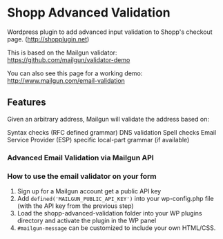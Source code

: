 # Shopp Advanced Validation
Wordpress plugin to add advanced input validation to Shopp's checkout page. (http://shopplugin.net)

This is based on the Mailgun validator:
https://github.com/mailgun/validator-demo

You can also see this page for a working demo:
http://www.mailgun.com/email-validation

## Features
Given an arbitrary address, Mailgun will validate the address based on:

Syntax checks (RFC defined grammar)
DNS validation
Spell checks
Email Service Provider (ESP) specific local-part grammar (if available)

### Advanced Email Validation via Mailgun API

### How to use the email validator on your form

1. Sign up for a Mailgun account get a public API key
2. Add ```defined('MAILGUN_PUBLIC_API_KEY')``` into your wp-config.php file (with the API key from the previous step)
3. Load the shopp-advanced-validation folder into your WP plugins directory and activate the plugin in the WP panel
4. ```#mailgun-message``` can be customized to include your own HTML/CSS.
